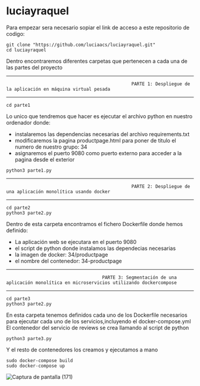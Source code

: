 # luciayraquel
Para empezar sera necesario sopiar el link de acceso a este repositorio de codigo:
```
git clone "https://github.com/luciaacs/luciayraquel.git"
cd luciayraquel
```
Dentro encontraremos diferentes carpetas que pertenecen a cada una de las partes del proyecto

-------------------------------------------------------------------------------------------------------------------------------------------------------------------------
                                                   PARTE 1: Despliegue de la aplicación en máquina virtual pesada
------------------------------------------------------------------------------------------------------------------------------------------------------------------------- 
```
cd parte1
```

Lo unico que tendremos que hacer es ejecutar el archivo python en nuestro ordenador donde:
- instalaremos las dependencias necesarias del archivo requirements.txt
- modificaremos la pagina productpage.html para poner de titulo el numero de nuestro grupo: 34
- asignaremos el puerto 9080 como puerto externo para acceder a la pagina desde el exterior

```
python3 parte1.py
```

-------------------------------------------------------------------------------------------------------------------------------------------------------------------------
                                                   PARTE 2: Despliegue de una aplicación monolítica usando docker
------------------------------------------------------------------------------------------------------------------------------------------------------------------------- 

```
cd parte2
python3 parte2.py
```
Dentro de esta carpeta encontramos el fichero Dockerfile donde hemos definido:
- La aplicación web se ejecutara en el puerto 9080
- el script de python donde instalamos las dependecias necesarias
- la imagen de docker: 34/productpage
- el nombre del contenedor: 34-productpage

-------------------------------------------------------------------------------------------------------------------------------------------------------------------------
                                        PARTE 3: Segmentación de una aplicación monolítica en microservicios utilizando dockercompose
------------------------------------------------------------------------------------------------------------------------------------------------------------------------- 
```
cd parte3
python3 parte2.py
```
En esta carpeta tenemos definidos cada uno de los Dockerfile necesarios para ejecutar cada uno de los servicios,incluyendo el docker-compose.yml
El contenedor del servicio de reviews se crea llamando al script de python

```
python3 parte3.py
```
Y el resto de contenedores los creamos y ejecutamos a mano

```
sudo docker-compose build
sudo docker-compose up
```
![Captura de pantalla (171)](https://user-images.githubusercontent.com/106026951/215477181-f1c24ddf-dd3a-4872-9a7d-e9ddd4ef7243.png)









